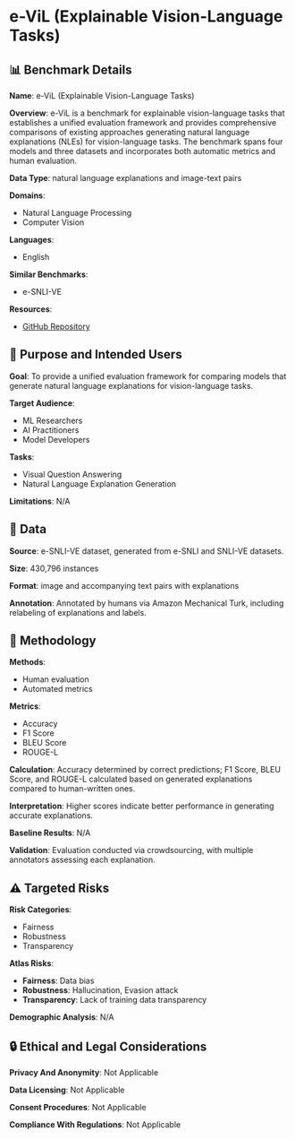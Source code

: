 # e-ViL (Explainable Vision-Language Tasks)

## 📊 Benchmark Details

**Name**: e-ViL (Explainable Vision-Language Tasks)

**Overview**: e-ViL is a benchmark for explainable vision-language tasks that establishes a unified evaluation framework and provides comprehensive comparisons of existing approaches generating natural language explanations (NLEs) for vision-language tasks. The benchmark spans four models and three datasets and incorporates both automatic metrics and human evaluation.

**Data Type**: natural language explanations and image-text pairs

**Domains**:
- Natural Language Processing
- Computer Vision

**Languages**:
- English

**Similar Benchmarks**:
- e-SNLI-VE

**Resources**:
- [GitHub Repository](https://github.com/maximek3/e-ViL)

## 🎯 Purpose and Intended Users

**Goal**: To provide a unified evaluation framework for comparing models that generate natural language explanations for vision-language tasks.

**Target Audience**:
- ML Researchers
- AI Practitioners
- Model Developers

**Tasks**:
- Visual Question Answering
- Natural Language Explanation Generation

**Limitations**: N/A

## 💾 Data

**Source**: e-SNLI-VE dataset, generated from e-SNLI and SNLI-VE datasets.

**Size**: 430,796 instances

**Format**: image and accompanying text pairs with explanations

**Annotation**: Annotated by humans via Amazon Mechanical Turk, including relabeling of explanations and labels.

## 🔬 Methodology

**Methods**:
- Human evaluation
- Automated metrics

**Metrics**:
- Accuracy
- F1 Score
- BLEU Score
- ROUGE-L

**Calculation**: Accuracy determined by correct predictions; F1 Score, BLEU Score, and ROUGE-L calculated based on generated explanations compared to human-written ones.

**Interpretation**: Higher scores indicate better performance in generating accurate explanations.

**Baseline Results**: N/A

**Validation**: Evaluation conducted via crowdsourcing, with multiple annotators assessing each explanation.

## ⚠️ Targeted Risks

**Risk Categories**:
- Fairness
- Robustness
- Transparency

**Atlas Risks**:
- **Fairness**: Data bias
- **Robustness**: Hallucination, Evasion attack
- **Transparency**: Lack of training data transparency

**Demographic Analysis**: N/A

## 🔒 Ethical and Legal Considerations

**Privacy And Anonymity**: Not Applicable

**Data Licensing**: Not Applicable

**Consent Procedures**: Not Applicable

**Compliance With Regulations**: Not Applicable
